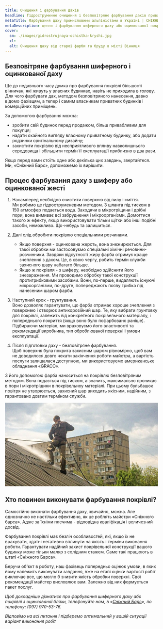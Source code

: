 ```yaml
---
title: Очищення і фарбування дахів
headline: Гідроструминне очищення і безповітряне фарбування дахів приватних будинків і комерційних приміщень
metaTitle: Фарбування даху промисловими альпіністами в Україні | СНІЖНИЙ БАРС
metaDescription: щення і фарбування шиферного даху або оцинкованої покрівлі промисловими альпіністами в Вінниці ☎ + 38 (096) 555-30-92 від компанії Сніжний Барс 
cover:
  sm: ./images/gidrostrujnaya-ochistka-kryshi.jpg
  xl: 
  alt: Очищення даху від старої фарби та бруду в місті Вінниця
---
```



## Безповітряне фарбування шиферного і оцинкованої даху


Ще до недавнього часу думка про фарбування покрівлі більшості вінничан, які живуть у власних будинках, навіть не приходила в голову. Для чого фарбувати дах, методом безповітряного нанесення, давно відомо фахівцям, а тепер і самим власникам приватних будинків і комерційних приміщень.

За допомогою фарбування можна:

- зробити свій будинок перед продажом, більш привабливим для покупця;
- надати охайного вигляду власному приватному будинку, або додати родзинки оригінальному дизайну;
- захистити покрівлю від несприятливого впливу навколишнього середовища і збільшити термін її експлуатації приблизно в два рази.

Якщо перед вами стоїть одне або декілька цих завдань, звертайтеся. Ми, «Сніжний Барс», допоможемо їх вирішити.


## Процес фарбування даху з шиферу або оцинкованої жесті


1. Насамперед необхідно очистити поверхню від пилу і сміття. <br/> Ми робимо це гідроструменевим методом. З шланга під тиском в 150 атмосфер подається вода. Заходячи в мікротріщини і дрібні пори, вона вимиває всі забруднення і мікроорганізми. Домогтися такого ж ефекту, якщо використовувати тільки щітки або інші подібні засоби, неможливо. Що-небудь та залишиться.

2. Далі слід обробити покрівлю спеціальними розчинами.
   - Якщо поверхня - оцинкована жерсть, вона знежирюється. Для такої обробки ми застосовуємо спеціальні хімічні речовини-розчинники. Завдяки відсутності жиру фарба отримує краще зчеплення з дахом. Це, в свою чергу, робить термін служби захисного шару набагато більше.
   - Якщо ж покрівля - з шиферу, необхідно здійснити його знезараження. Ми проводимо обробку такої конструкції протигрибковими засобами. Вони, по-перше, видаляють існуючі мікроорганізми, по-друге, попереджають появу грибка під нанесеним шаром фарби.

3. Наступний крок - грунтування. <br/>
Воно дозволяє гарантувати, що фарба отримає хороше зчеплення з поверхнею і створює антикорозійний шар. Те, яку вибрати ґрунтовку для покрівлі, залежить від конкретного покрівельного матеріалу, і попереднього покриття (якщо воно було пофарбовано раніше). Підбираючи матеріал, ми враховуємо його властивості та рекомендації виробника, тип оброблюваної поверхні і умови експлуатації.

4. Після підготовки даху - безповітряне фарбування. <br/> Щоб поверхня була покрита захисним шаром рівномірно, щоб вам не доводилося довго чекати закінчення роботи майстра, а вартість послуги залишалася доступною, ми використовуємо американське обладнання «GRACO».

З його допомогою фарба наноситься на покрівлю безповітряним методом. Вона подається під тиском, а значить, максимально проникає в пори і мікротріщини в покрівельноу матеріалі. При цьому бульбашок повітря не утворюється, захисний шар виходить якісним, надійним, з гарантовано довгим терміном служби.

![Гідроструменеве очищення даху для подальшого фарбування в місті Вінниця](./images/ochistka-kry`shi-pod-pokrasku.jpg)

## Хто повинен виконувати фарбування покрівлі?

Самостійно виконати фарбування даху, звичайно, можна. Але однозначно не настільки ефективно, як це роблять майстри «Сніжного барса». Адже за їхніми плечима - відповідна кваліфікація і величезний досвід.

Фарбування покрівлі має безліч особливостей, які, якщо їх не врахувати, здатні негативно вплинути на якість і терміни виконання роботи. Гарантувати надійний захист покрівельної конструкції вашого будинку може тільки маляр з солідним стажем. Саме такі працюють в штаті «Сніжного Барса».

Беручи об'єкт в роботу, наш фахівець попередньо оцінює умови, в яких йому належить виконувати завдання, вже на етапі оцінки вартості робіт виключає все, що могло б знизити якість обробки поверхні. Свої рекомендації майстер висловлює вам. Залежно від них формується пакет послуг.

_Щоб докладніше дізнатися про фарбування шиферного даху або покрівлі з оцинкованої бляхи, телефонуйте нам, в «[Сніжний Барс](/)», по телефону: (097) 970-53-76._

_Відповімо на всі питання і підберемо оптимальний у вашій ситуації варіант виконання робіт_

